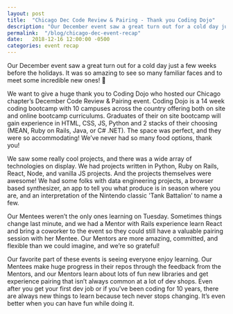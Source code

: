 ```yaml
---
layout: post
title:  "Chicago Dec Code Review & Pairing - Thank you Coding Dojo"
description: "Our December event saw a great turn out for a cold day just a few weeks before the holidays. It was so amazing to see so many familiar faces and to meet some incredible new ones! 🤗"
permalink:  "/blog/chicago-dec-event-recap"
date:   2018-12-16 12:00:00 -0500
categories: event recap
---
```


Our December event saw a great turn out for a cold day just a few weeks before the holidays. It was so amazing to see so many familiar faces and to meet some incredible new ones! 🤗

We want to give a huge thank you to Coding Dojo who hosted our Chicago chapter’s December Code Review & Pairing event. Coding Dojo is a 14 week coding bootcamp with 10 campuses across the country offering both on site and online bootcamp curriculums. Graduates of their on site bootcamp will gain experience in HTML, CSS, JS, Python and 2 stacks of their choosing (MEAN, Ruby on Rails, Java, or C# .NET). The space was perfect, and they were so accommodating! We’ve never had so many food options, thank you!

We saw some really cool projects, and there was a wide array of technologies on display. We had projects written in Python, Ruby on Rails, React, Node, and vanilla JS projects. And the projects themselves were awesome! We had some folks with data engineering projects, a browser based synthesizer, an app to tell you what produce is in season where you are, and an interpretation of the Nintendo classic 'Tank Battalion’ to name a few.

Our Mentees weren’t the only ones learning on Tuesday. Sometimes things change last minute, and we had a Mentor with Rails experience learn React and bring a coworker to the event so they could still have a valuable pairing session with her Mentee. Our Mentors are more amazing, committed, and flexible than we could imagine, and we’re so grateful!

Our favorite part of these events is seeing everyone enjoy learning. Our Mentees make huge progress in their repos through the feedback from the Mentors, and our Mentors learn about lots of fun new libraries and get experience pairing that isn’t always common at a lot of dev shops. Even after you get your first dev job or if you’ve been coding for 10 years, there are always new things to learn because tech never stops changing. It’s even better when you can have fun while doing it.